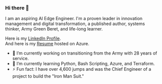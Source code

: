 ### Hi there 👋
I am an aspiring AI Edge Engineer. I'm a proven leader in innovation management and digital transformation, a published author, systems thinker, Army Green Beret, and life-long learner.  

Here is my [LinkedIn Profile](https://www.linkedin.com/in/alexmaccalman/).  
And here is my [Resume](https://www.alexandermaccalman.com/) hosted on Azure.  

- 🔭 I’m currently working on transitioning from the Army with 28 years of service.
- 🌱 I’m currently learning Python, Bash Scripting, Azure, and Terraform.
- ⚡ Fun fact: I have over 4,600 jumps and was the Chief Engineer of a project to build the "Iron Man Suit."

